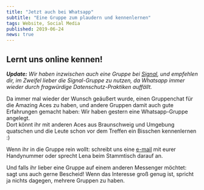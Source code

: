 ```yaml
---
title: "Jetzt auch bei Whatsapp"
subtitle: "Eine Gruppe zum plaudern und kennenlernen"
tags: Website, Social Media
published: 2019-06-24
news: true
---
```


## Lernt uns online kennen!

_**Update:** Wir haben inzwischen auch eine Gruppe bei [Signal](/signal/), und empfehlen dir, im Zweifel lieber die Signal-Gruppe zu nutzen, da Whatsapp immer wieder durch fragwürdige Datenschutz-Praktiken auffällt._

Da immer mal wieder der Wunsch geäußert wurde, einen Gruppenchat für die Amazing Aces zu haben, und andere Gruppen damit auch gute Erfahrungen gemacht haben: Wir haben gestern eine Whatsapp-Gruppe angelegt.  
Dort könnt ihr mit anderen Aces aus Braunschweig und Umgebung quatschen und die Leute schon vor dem Treffen ein Bisschen kennenlernen :)  

Wenn ihr in die Gruppe rein wollt: schreibt uns eine [e-mail](/kontakt/) mit eurer Handynummer oder sprecht Lena beim Stammtisch darauf an.  

Und falls ihr lieber eine Gruppe auf einem anderen Messenger möchtet: sagt uns auch gerne Bescheid! Wenn das Interesse groß genug ist, spricht ja nichts dagegen, mehrere Gruppen zu haben.
